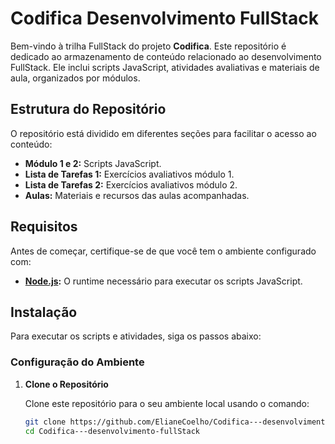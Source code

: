 # Codifica Desenvolvimento FullStack

Bem-vindo à trilha FullStack do projeto **Codifica**. Este repositório é dedicado ao armazenamento de conteúdo relacionado ao desenvolvimento FullStack. Ele inclui scripts JavaScript, atividades avaliativas e materiais de aula, organizados por módulos.

## Estrutura do Repositório

O repositório está dividido em diferentes seções para facilitar o acesso ao conteúdo:

- **Módulo 1 e 2:** Scripts JavaScript.
- **Lista de Tarefas 1:** Exercícios avaliativos módulo 1.
- **Lista de Tarefas 2:** Exercícios avaliativos módulo 2.
- **Aulas:** Materiais e recursos das aulas acompanhadas.

## Requisitos

Antes de começar, certifique-se de que você tem o ambiente configurado com:

- **[Node.js](https://nodejs.org/):** O runtime necessário para executar os scripts JavaScript.

## Instalação

Para executar os scripts e atividades, siga os passos abaixo:

### Configuração do Ambiente

1. **Clone o Repositório**

   Clone este repositório para o seu ambiente local usando o comando:

   ```bash
   git clone https://github.com/ElianeCoelho/Codifica---desenvolvimento-fullStack.git
   cd Codifica---desenvolvimento-fullStack
